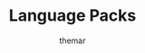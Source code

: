 ---
author: themar
Description: 'Language Packs'
ms.assetid: 051a9952-c160-4f51-8575-bde6e4868b03
MSHAttr: 'PreferredLib:/library/windows/hardware'
title: 'Language Packs'
redirect_url: https://msdn.microsoft.com/en-us/windows/hardware/commercialize/manufacture/desktop/language-packs-and-windows-deployment
ms.author: themar
ms.date: 05/02/2017
ms.topic: article
ms.prod: windows-hardware
ms.technology: windows-oem
---